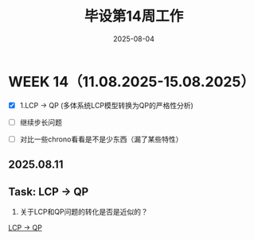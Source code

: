 ﻿---
title: 毕设第14周工作
date: 2025-08-04
layout: note
excerpt: APGD查漏补缺。:)
---

# WEEK 14（11.08.2025-15.08.2025）

- [x] 1.LCP → QP (多体系统LCP模型转换为QP的严格性分析)
- [ ] 继续步长问题
- [ ] 对比一些chrono看看是不是少东西（漏了某些特性）



## 2025.08.11

## Task: LCP -> QP

1. 关于LCP和QP问题的转化是否是近似的？

[LCP -> QP](../论文草稿/LCPQP.md)